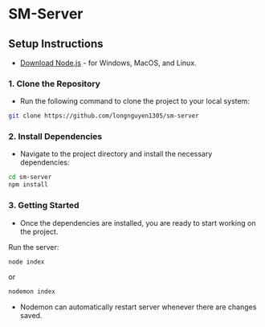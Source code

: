 # SM-Server

## Setup Instructions

- [Download Node.js](https://nodejs.org/en/download) - for Windows, MacOS, and Linux.

### 1. Clone the Repository
- Run the following command to clone the project to your local system:

```sh
git clone https://github.com/longnguyen1305/sm-server
```

### 2. Install Dependencies  
- Navigate to the project directory and install the necessary dependencies:

```sh
cd sm-server
npm install
```

### 3. Getting Started  
- Once the dependencies are installed, you are ready to start working on the project.

Run the server:
```sh
node index
```
or
```sh
nodemon index
```
- Nodemon can automatically restart server whenever there are changes saved.
